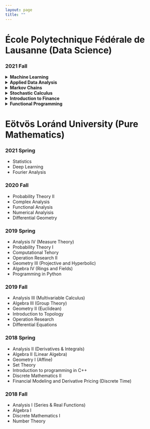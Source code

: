 ```yaml
---
layout: page
title: ""
---
```


# École Polytechnique Fédérale de Lausanne (Data Science)


### 2021 Fall

<details>
  <summary><strong> Machine Learning </strong></summary>
 
 Resources: 
  - https://github.com/epfml/ML_course
  - Kevin P. Murphy: Machine Learning: A Probabilistic Perspective
 
 Content:
 - Basic regression and classification concepts and methods: Linear models, overfitting, linear regression, Ridge regression, logistic regression, k-NN, SVMs and    kernel methods
 - Fundamental concepts: cost-functions and optimization, cross-validation and bias-variance trade-off, curse of dimensionality.
 - Neural Networks: Representation power, backpropagation, activation functions, CNN, regularization, data augmentation, dropout
 - Unsupervised learning: k-means clustering, gaussian mixture models and the EM algorithm. Basics of self-supervised learning
 - Dimensionality reduction: PCA and matrix factorization, word embeddings
 - Advanced methods: Adversarial learning, Generative adversarial networks
</details>

<details>
  <summary>  
   <strong>
   Applied Data Analysis
   </strong>
 </summary>
</details>

<details>
  <summary>  
   <strong>
   Markov Chains
   </strong>
 </summary>
</details>

<details>
  <summary>  
   <strong>
   Stochastic Calculus
   </strong>
 </summary>
</details>

<details>
  <summary>  
   <strong>
   Introduction to Finance
   </strong>
 </summary>
</details>

<details>
  <summary>  
   <strong>
   Functional Programming
   </strong>
 </summary>
</details>


# Eötvös Loránd University (Pure Mathematics)

### 2021 Spring

 - Statistics
 - Deep Learning
 - Fourier Analysis
 
### 2020 Fall

 - Probability Theory II
 - Complex Analysis
 - Functional Analysis
 - Numerical Analyisis
 - Differential Geometry

### 2019 Spring
 - Analysis IV (Measure Theory)
 - Probability Theory I
 - Computational Tehory
 - Operation Research II
 - Geometry III (Projective and Hyperbolic)
 - Algebra IV (Rings and Fields)
 - Programming in Python

### 2019 Fall

 - Analysis III (Multivariable Calculus)
 - Algebra III (Group Theory)
 - Geometry II (Euclidean)
 - Introduction to Topology
 - Operation Research
 - Differential Equations

### 2018 Spring

 - Analysis II (Derivatives & Integrals)
 - Algebra II (Linear Algebra)
 - Geometry I (Affine)
 - Set Theory
 - Introduction to programming in C++
 - Discrete Mathematics II
 - Financial Modeling and Derivative Pricing (Discrete Time)

### 2018 Fall

 - Analysis I (Series & Real Functions)
 - Algebra I
 - Discrete Mathematics I
 - Number Theory

